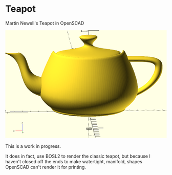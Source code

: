 # Teapot
Martin Newell's Teapot in OpenSCAD

![](teapot.png)

This is a work in progress.

It does in fact, use BOSL2 to render the classic teapot,
but because I haven't closed off the ends to make watertight, manifold, shapes
OpenSCAD can't render it for printing.


